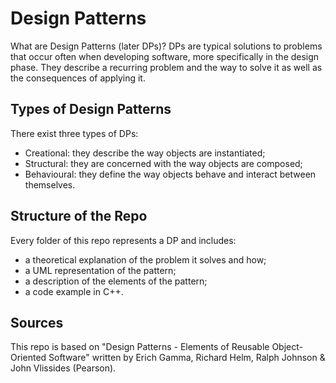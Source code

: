 # Design Patterns

What are Design Patterns (later DPs)? DPs are typical solutions to problems that occur often when developing software, more specifically in the design phase. They describe a recurring problem and the way to solve it as well as the consequences of applying it.


## Types of Design Patterns
There exist three types of DPs:
- Creational: they describe the way objects are instantiated;
- Structural: they are concerned with the way objects are composed;
- Behavioural: they define the way objects behave and interact between themselves.


## Structure of the Repo
Every folder of this repo represents a DP and includes:
- a theoretical explanation of the problem it solves and how;
- a UML representation of the pattern;
- a description of the elements of the pattern;
- a code example in C++.


## Sources
This repo is based on "Design Patterns - Elements of Reusable Object-Oriented Software" written by Erich Gamma, Richard Helm, Ralph Johnson & John Vlissides (Pearson).
